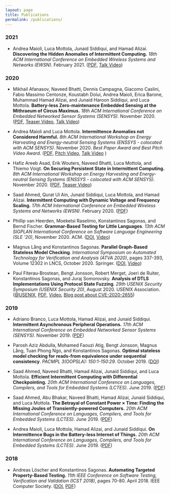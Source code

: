 ```yaml
---
layout: page
title: Publications
permalink: /publications/
---
```


### 2021

- Andrea Maioli, Luca Mottola, Junaid Siddiqui, and Hamad Alizai. **Discovering the Hidden Anomalies of Intermittent Computing.** _18th ACM International Conference on Embedded Wireless Systems and Networks (EWSN)_. February 2021. ([PDF][maioli/ewsn21discovering], [Talk Video][Video@EWSN21])

  [maioli/ewsn21discovering]: https://mottola.faculty.polimi.it/papers/maioli21discovering.pdf "Preprint"
  [Video@EWSN21]: https://youtu.be/5s-RlFdFkY4

### 2020

- Mikhail Afanasov, Naveed Bhatti, Dennis Campagna, Giacomo Caslini, Fabio Massimo Centonze, Koustabh Dolui, Andrea Maioli, Erica Barone, Muhammad Hamad Alizai, and Junaid Haroon Siddiqui, and Luca Mottola. **Battery-less Zero-maintenance Embedded Sensing at the Mithraeum of Circus Maximus.** _18th ACM International Conference on Embedded Networked Sensor Systems (SENSYS)_. November 2020. ([PDF][afanasov/sensys20deployment], [Teaser Video][Video@SENSYS20Teaser], [Talk Video][Video@SENSYS20Talk])

  [afanasov/sensys20deployment]: https://mottola.faculty.polimi.it/papers/afanasov20batteryless.pdf "Preprint"
  [Video@SENSYS20Teaser]: https://youtu.be/RpKsXLTlnxU
  [Video@SENSYS20Talk]: https://youtu.be/Kx7BON03AZ4

- Andrea Maioli and Luca Mottola. **Intermittence Anomalies not Considered Harmful.** _8th ACM International Workshop on Energy Harvesting and Energy-neutral Sensing Systems (ENSSYS - colocated with ACM SENSYS)_. November 2020. _Best Paper Award and Best Pitch Video Award_. ([PDF][maioli/enssys20intermittence], [Pitch Video][Video@ENSSYS20bPitch], [Talk Video][Video@ENSSYS20bTalk] )

  [maioli/enssys20intermittence]: https://mottola.faculty.polimi.it/papers/maioli20intermittence.pdf "Preprint"
  [Video@ENSSYS20bPitch]: https://youtu.be/mHLRyG54I6w
  [Video@ENSSYS20bTalk]: https://youtu.be/Yb1KlyzqWMk

- Hafiz Areeb Asad, Erik Wouters, Naveed Bhatti, Luca Mottola, and Thiemo Voigt. **On Securing Persistent State in Intermittent Computing.** _8th ACM International Workshop on Energy Harvesting and Energy-neutral Sensing Systems (ENSSYS - colocated with ACM SENSYS)_. November 2020. ([PDF][asad/enssys20secure], [Teaser Video][Video@ENSSYS20a])

  [asad/enssys20secure]: https://mottola.faculty.polimi.it/papers/asad20security.pdf "Preprint"
  [Video@ENSSYS20a]: https://youtu.be/mrJnxQBEgr0

- Saad Ahmed, Qurat Ul Ain, Junaid Siddiqui, Luca Mottola, and Hamad Alizai. **Intermittent Computing with Dynamic Voltage and Frequency Scaling.** _17th ACM International Conference on Embedded Wireless Systems and Networks (EWSN)_. February 2020. ([PDF][ahmed/ewsn20dvfs])

  [ahmed/ewsn20dvfs]: https://mottola.faculty.polimi.it/papers/ahmed20dvfs.pdf "Preprint"

- Phillip van Heerden, Moeketsi Raselimo, Konstantinos Sagonas, and Bernd Fischer. **Grammar-Based Testing for Little Languages**. _13th ACM SIGPLAN International Conference on Software Language Engineering (SLE '20)_, November 2020. ACM. ([DOI][SLE20], [Video][Video@SLE20])

  [SLE20]: https://doi.org/10.1145/3426425.3426946
  [Video@SLE20]: https://youtu.be/rp1LSHt6Sm4

- Magnus Lång and Konstantinos Sagonas. **Parallel Graph-Based Stateless Model Checking**. _International Symposium on Automated Technology for Verification and Analysis (ATVA 2020)_, pages 337-393, Volume 12302 in LNCS, October 2020. Springer. ([DOI][ATVA20], [Video][Video@ATVA20])

  [ATVA20]: https://link.springer.com/chapter/10.1007%2F978-3-030-59152-6_21
  [Video@ATVA20]: https://drive.google.com/file/d/1uSjkiqcZ6qY8fb0XzOgsxRdXJG1vQupG/view?usp=sharing

- Paul Fiterau-Brostean, Bengt Jonsson, Robert Merget, Joeri de Ruiter, Konstantinos Sagonas, and Juraj Somorovsky. **Analysis of DTLS Implementations Using Protocol State Fuzzing**. _29th USENIX Security Symposium (USENIX Security 20)_, August 2020. USENIX Association. ([@USENIX][DTLS@USENIX-20], [PDF][DTLS@USENIX-20.pdf], [Video][Video@USENIX-20], [Blog post about CVE-2020-2655][CVE-2020-2655-blog])

 [DTLS@USENIX-20]: https://www.usenix.org/conference/usenixsecurity20/presentation/fiterau-brostean
 [DTLS@USENIX-20.pdf]: https://www.usenix.org/system/files/sec20fall_fiterau-brostean_prepub.pdf "Prepublication"
 [Video@USENIX-20]: https://youtu.be/GSCFqDVCwB0
 [CVE-2020-2655-blog]: https://web-in-security.blogspot.com/2020/01/cve-2020-2655-jsse-client.html

### 2019

- Adriano Branco, Luca Mottola, Hamad Alizai, and Junaid Siddiqui. **Intermittent Asynchronous Peripheral Operations.** _17th ACM International Conference on Embedded Networked Sensor Systems (SENSYS)_. November 2019. ([PDF][branco/sensys19intermittent])

  [branco/sensys19intermittent]: https://home.deib.polimi.it/mottola/papers/branco19intermittent.pdf "Preprint"

- Parosh Aziz Abdulla, Mohamed Faouzi Atig, Bengt Jonsson, Magnus Lång, Tuan Phong Ngo, and Konstantinos Sagonas. **Optimal stateless model checking for reads-from equivalence under sequential consistency**. _PACMPL 3(OOPSLA): 150:1-150:29_. October 2019. ([DOI][AAJLNS19])

  [AAJLNS19]: https://doi.org/10.1145/3360576

- Saad Ahmed, Naveed Bhatti, Hamad Alizai, Junaid Siddiqui, and Luca Mottola. **Efficient Intermittent Computing with Differential Checkpointing.** _20th ACM International Conference on Languages, Compilers, and Tools for Embedded Systems (LCTES)_. June 2019. ([PDF][ahmed/lctes19dice])

  [ahmed/lctes19dice]: https://home.deib.polimi.it/mottola/papers/ahmed19efficient.pdf "Preprint"
  
- Saad Ahmed, Abu Bhakar, Naveed Bhatti, Hamad Alizai, Junaid Siddiqui, and Luca Mottola. **The Betrayal of Constant Power × Time: Finding the Missing Joules of Transiently-powered Computers.** _20th ACM International Conference on Languages, Compilers, and Tools for Embedded Systems (LCTES)_. June 2019. ([PDF][ahmed/lctes19epic])

  [ahmed/lctes19epic]: https://home.deib.polimi.it/mottola/papers/ahmed19betrayal.pdf "Preprint"
  
- Andrea Maioli, Luca Mottola, Hamad Alizai, and Junaid Siddiqui. **On Intermittence Bugs in the Battery-less Internet of Things.** _20th ACM International Conference on Languages, Compilers, and Tools for Embedded Systems (LCTES)_. June 2019. ([PDF][maioli/lctes19sceptic])

  [maioli/lctes19sceptic]: https://home.deib.polimi.it/mottola/papers/maioli19sceptic.pdf "Preprint"

### 2018

- Andreas Löscher and Konstantinos Sagonas. **Automating Targeted Property-Based Testing.** _11th IEEE Conference on Software Testing, Verification and Validation (ICST 2018)_, pages 70-80. April 2018. IEEE Computer Society. ([DOI][atpbt@ICST2018-DOI], [PDF][loscher/atpbt@ICST2018])

  [atpbt@ICST2018-DOI]: https://doi.org/10.1109/ICST.2018.00017
  [loscher/atpbt@ICST2018]: https://proper-testing.github.io/papers/icst2018.pdf "Preprint"
  

